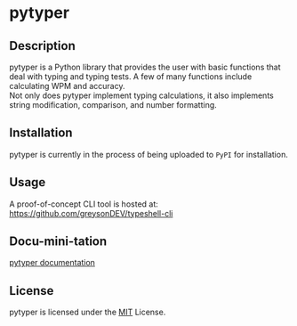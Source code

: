 # pytyper

## Description
pytyper is a Python library that provides the user with basic functions that deal with typing and typing tests. A few of many functions include calculating WPM and accuracy.\
Not only does pytyper implement typing calculations, it also implements string modification, comparison, and number formatting.

## Installation
pytyper is currently in the process of being uploaded to `PyPI` for installation.

## Usage
A proof-of-concept CLI tool is hosted at:\
https://github.com/greysonDEV/typeshell-cli

## Docu-mini-tation
[pytyper documentation](https://github.com/greysonDEV/pytyper/blob/master/DOCUMENTATION.md)

## License
pytyper is licensed under the [MIT](https://github.com/greysonDEV/pytyper/blob/master/LICENSE) License.
